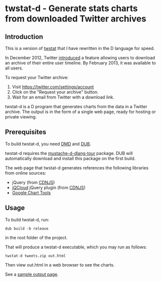# twstat-d - Generate stats charts from downloaded Twitter archives

## Introduction

This is a version of [twstat](https://github.com/mortonfox/twstat) that I have
rewritten in the D language for speed.

In December 2012, Twitter
[introduced](http://blog.twitter.com/2012/12/your-twitter-archive.html) a
feature allowing users to download an archive of their entire user timeline. By
February 2013, it was available to all users.

To request your Twitter archive:

1. Visit <https://twitter.com/settings/account>
1. Click on the "Request your archive" button.
1. Wait for an email from Twitter with a download link.

twstat-d is a D program that generates charts from the data in a Twitter
archive. The output is in the form of a single web page, ready for hosting or
private viewing.

## Prerequisites

To build twstat-d, you need [DMD](http://dlang.org/download.html) and
[DUB](https://code.dlang.org/download).

twstat-d requires the
[mustache-d-dlang-tour](https://code.dlang.org/packages/mustache-d-dlang-tour)
package. DUB will automatically download and install this package on the
first build.

The web page that twstat-d generates references the following libraries from
online sources:

* jQuery (from [CDNJS](http://cdnjs.com/))
* [jQCloud](https://github.com/lucaong/jQCloud) jQuery plugin (from [CDNJS](http://cdnjs.com/))
* [Google Chart Tools](https://developers.google.com/chart/)

## Usage

To build twstat-d, run:

    dub build -b release

in the root folder of the project.

That will produce a twstat-d executable, which you may run as follows:

    twstat-d tweets.zip out.html

Then view out.html in a web browser to see the charts.

See a [sample output page](https://mortonfox.github.io/twstat-d/out.html).
